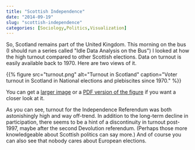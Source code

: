 ```yaml
---
title: "Scottish Independence"
date: "2014-09-19"
slug: "scottish-independence"
categories: [Sociology,Politics,Visualization]
---
```


So, Scotland remains part of the United Kingdom. This morning on the bus (I should run a series called "Idle Data Analysis on the Bus") I looked at how the high turnout compared to other Scottish elections. Data on turnout is easily available back to 1970. Here are two views of it.

{{% figure src="turnout.png" alt="Turnout in Scotland" caption="Voter turnout in Scotland in National elections and plebiscites since 1970." %}}


You can get a [larger image](turnout.png) or a  [PDF version of the figure](turnout.pdf) if you want a closer look at it.

As you can see, turnout for the Independence Referendum was both astonishingly high and way off-trend. In addition to the long-term decline in participation, there seems to be a hint of a discontinuity in turnout post-1997, maybe after the second Devolution referendum. (Perhaps those more knowledgeable about Scottish politics can say more.) And of course you can also see that nobody cares about European elections.
